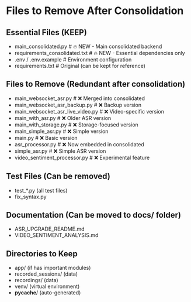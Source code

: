# Files to Remove After Consolidation

## Essential Files (KEEP)
- main_consolidated.py      # 🔥 NEW - Main consolidated backend
- requirements_consolidated.txt  # 🔥 NEW - Essential dependencies only
- .env / .env.example      # Environment configuration
- requirements.txt         # Original (can be kept for reference)

## Files to Remove (Redundant after consolidation)
- main_websocket_asr.py         # ❌ Merged into consolidated
- main_websocket_asr_backup.py  # ❌ Backup version
- main_websocket_asr_live_video.py # ❌ Video-specific version  
- main_with_asr.py             # ❌ Older ASR version
- main_with_storage.py         # ❌ Storage-focused version
- main_simple_asr.py           # ❌ Simple version
- main.py                      # ❌ Basic version
- asr_processor.py            # ❌ Now embedded in consolidated
- simple_asr.py               # ❌ Simple ASR version
- video_sentiment_processor.py # ❌ Experimental feature

## Test Files (Can be removed)
- test_*.py (all test files)
- fix_syntax.py

## Documentation (Can be moved to docs/ folder)
- ASR_UPGRADE_README.md
- VIDEO_SENTIMENT_ANALYSIS.md

## Directories to Keep
- app/ (if has important modules)
- recorded_sessions/ (data)
- recordings/ (data)
- venv/ (virtual environment)
- __pycache__/ (auto-generated)